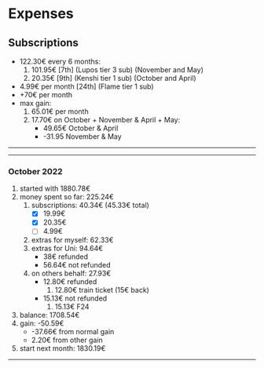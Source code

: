 
# Expenses

## Subscriptions

- 122.30€ every 6 months:
    1. 101.95€ [7th] (Lupos tier 3 sub) (November and May)
    2. 20.35€ [9th] (Kenshi tier 1 sub) (October and April)
- 4.99€ per month [24th] (Flame tier 1 sub)
- +70€ per month
- max gain:
    1. 65.01€ per month
    2. 17.70€ on October + November & April + May:
        - 49.65€ October & April
        - -31.95 November & May

---
---

### October 2022

1. started with 1880.78€
2. money spent so far: 225.24€
    1. subscriptions: 40.34€ (45.33€ total)
        - [x] 19.99€
        - [x] 20.35€
        - [ ] 4.99€
    2. extras for myself: 62.33€
    3. extras for Uni: 94.64€
        - 38€ refunded
        - 56.64€ not refunded
    4. on others behalf: 27.93€
        - 12.80€ refunded
            1. 12.80€ train ticket (15€ back)
        - 15.13€ not refunded
            1. 15.13€ F24
3. balance: 1708.54€
4. gain: -50.59€
    - -37.66€ from normal gain
    - 2.20€ from other gain
5. start next month: 1830.19€

---
